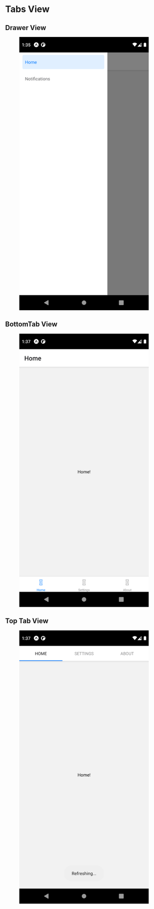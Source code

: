 # Tabs View 

## Drawer View
<p align="center"><img src="https://github.com/HAFDIAHMED/Ignite_first_app/blob/master/screenshots/tab%20(1).png" alt="logo" width="414px"></p>

## BottomTab View
<p align="center"><img src="https://github.com/HAFDIAHMED/Ignite_first_app/blob/master/screenshots/tab%20(2).png" alt="logo" width="414px"></p>

## Top Tab View
<p align="center"><img src="https://github.com/HAFDIAHMED/Ignite_first_app/blob/master/screenshots/tab%20(3).png" alt="logo" width="414px"></p>
